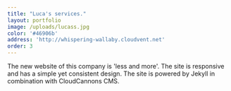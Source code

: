 ```yaml
---
title: "Luca's services."
layout: portfolio
image: /uploads/lucass.jpg
color: '#46906b'
address: 'http://whispering-wallaby.cloudvent.net'
order: 3
---
```



The new website of this company is 'less and more'. The site is responsive and has a simple yet consistent design. The site is powered by Jekyll in combination with CloudCannons CMS.
